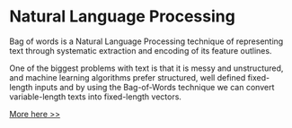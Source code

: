 # Natural Language Processing

Bag of words is a Natural Language Processing technique of representing text through systematic extraction and encoding of its feature outlines.

One of the biggest problems with text is that it is messy and unstructured, and machine learning algorithms prefer structured, well defined fixed-length inputs and by using the Bag-of-Words technique we can convert variable-length texts into fixed-length vectors.

[More here >> ](https://medium.com/greyatom/an-introduction-to-bag-of-words-in-nlp-ac967d43b428)





